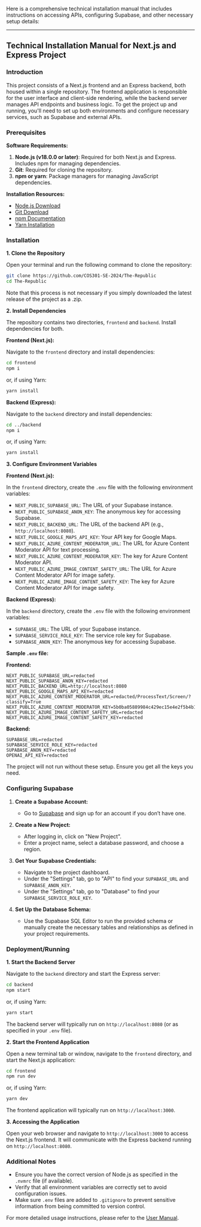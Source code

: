 Here is a comprehensive technical installation manual that includes instructions on accessing APIs, configuring Supabase, and other necessary setup details:

---

## Technical Installation Manual for Next.js and Express Project

### Introduction
This project consists of a Next.js frontend and an Express backend, both housed within a single repository. The frontend application is responsible for the user interface and client-side rendering, while the backend server manages API endpoints and business logic. To get the project up and running, you'll need to set up both environments and configure necessary services, such as Supabase and external APIs.

### Prerequisites

**Software Requirements:**
1. **Node.js (v18.0.0 or later)**: Required for both Next.js and Express. Includes npm for managing dependencies.
2. **Git**: Required for cloning the repository.
3. **npm or yarn**: Package managers for managing JavaScript dependencies.

**Installation Resources:**
- [Node.js Download](https://nodejs.org/)
- [Git Download](https://git-scm.com/downloads)
- [npm Documentation](https://docs.npmjs.com/)
- [Yarn Installation](https://classic.yarnpkg.com/en/docs/install/)

### Installation

**1. Clone the Repository**

Open your terminal and run the following command to clone the repository:

```bash
git clone https://github.com/COS301-SE-2024/The-Republic
cd The-Republic
```

Note that this process is not necessary if you simply downloaded the latest release of the project as a .zip.

**2. Install Dependencies**

The repository contains two directories, `frontend` and `backend`. Install dependencies for both.

**Frontend (Next.js):**

Navigate to the `frontend` directory and install dependencies:

```bash
cd frontend
npm i
```

or, if using Yarn:

```bash
yarn install
```

**Backend (Express):**

Navigate to the `backend` directory and install dependencies:

```bash
cd ../backend
npm i
```

or, if using Yarn:

```bash
yarn install
```

**3. Configure Environment Variables**

**Frontend (Next.js):**

In the `frontend` directory, create the `.env` file with the following environment variables:

- `NEXT_PUBLIC_SUPABASE_URL`: The URL of your Supabase instance.
- `NEXT_PUBLIC_SUPABASE_ANON_KEY`: The anonymous key for accessing Supabase.
- `NEXT_PUBLIC_BACKEND_URL`: The URL of the backend API (e.g., `http://localhost:8080`).
- `NEXT_PUBLIC_GOOGLE_MAPS_API_KEY`: Your API key for Google Maps.
- `NEXT_PUBLIC_AZURE_CONTENT_MODERATOR_URL`: The URL for Azure Content Moderator API for text processing.
- `NEXT_PUBLIC_AZURE_CONTENT_MODERATOR_KEY`: The key for Azure Content Moderator API.
- `NEXT_PUBLIC_AZURE_IMAGE_CONTENT_SAFETY_URL`: The URL for Azure Content Moderator API for image safety.
- `NEXT_PUBLIC_AZURE_IMAGE_CONTENT_SAFETY_KEY`: The key for Azure Content Moderator API for image safety.

**Backend (Express):**

In the `backend` directory, create the `.env` file with the following environment variables:

- `SUPABASE_URL`: The URL of your Supabase instance.
- `SUPABASE_SERVICE_ROLE_KEY`: The service role key for Supabase.
- `SUPABASE_ANON_KEY`: The anonymous key for accessing Supabase.

**Sample `.env` file:**

**Frontend:**

```env
NEXT_PUBLIC_SUPABASE_URL=redacted
NEXT_PUBLIC_SUPABASE_ANON_KEY=redacted
NEXT_PUBLIC_BACKEND_URL=http://localhost:8080
NEXT_PUBLIC_GOOGLE_MAPS_API_KEY=redacted
NEXT_PUBLIC_AZURE_CONTENT_MODERATOR_URL=redacted/ProcessText/Screen/?classify=True
NEXT_PUBLIC_AZURE_CONTENT_MODERATOR_KEY=5b0ba05889984c429ec15e4e2f5b4b11
NEXT_PUBLIC_AZURE_IMAGE_CONTENT_SAFETY_URL=redacted
NEXT_PUBLIC_AZURE_IMAGE_CONTENT_SAFETY_KEY=redacted
```

**Backend:**

```env
SUPABASE_URL=redacted
SUPABASE_SERVICE_ROLE_KEY=redacted
SUPABASE_ANON_KEY=redacted
OPENAI_API_KEY=redacted
```
The project will not run without these setup. Ensure you get all the keys you need.

### Configuring Supabase

1. **Create a Supabase Account:**
   - Go to [Supabase](https://supabase.com/) and sign up for an account if you don’t have one.

2. **Create a New Project:**
   - After logging in, click on "New Project".
   - Enter a project name, select a database password, and choose a region.

3. **Get Your Supabase Credentials:**
   - Navigate to the project dashboard.
   - Under the "Settings" tab, go to "API" to find your `SUPABASE_URL` and `SUPABASE_ANON_KEY`.
   - Under the "Settings" tab, go to "Database" to find your `SUPABASE_SERVICE_ROLE_KEY`.

4. **Set Up the Database Schema:**
   - Use the Supabase SQL Editor to run the provided schema or manually create the necessary tables and relationships as defined in your project requirements.


### Deployment/Running

**1. Start the Backend Server**

Navigate to the `backend` directory and start the Express server:

```bash
cd backend
npm start
```

or, if using Yarn:

```bash
yarn start
```

The backend server will typically run on `http://localhost:8080` (or as specified in your `.env` file).

**2. Start the Frontend Application**

Open a new terminal tab or window, navigate to the `frontend` directory, and start the Next.js application:

```bash
cd frontend
npm run dev
```

or, if using Yarn:

```bash
yarn dev
```

The frontend application will typically run on `http://localhost:3000`.

**3. Accessing the Application**

Open your web browser and navigate to `http://localhost:3000` to access the Next.js frontend. It will communicate with the Express backend running on `http://localhost:8080`.

### Additional Notes

- Ensure you have the correct version of Node.js as specified in the `.nvmrc` file (if available).
- Verify that all environment variables are correctly set to avoid configuration issues.
- Make sure `.env` files are added to `.gitignore` to prevent sensitive information from being committed to version control.

For more detailed usage instructions, please refer to the [User Manual](/documentation/specifications/UserManualVersion3.md).

